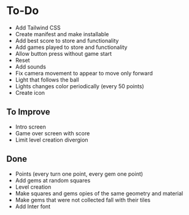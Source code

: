 # To-Do

- Add Tailwind CSS
- Create manifest and make installable
- Add best score to store and functionality
- Add games played to store and functionality
- Allow button press without game start
- Reset
- Add sounds
- Fix camera movement to appear to move only forward
- Light that follows the ball
- Lights changes color periodically (every 50 points)
- Create icon

## To Improve

- Intro screen
- Game over screen with score
- Limit level creation divergion

## Done

- Points (every turn one point, every gem one point)
- Add gems at random squares
- Level creation
- Make squares and gems opies of the same geometry and material
- Make gems that were not collected fall with their tiles
- Add Inter font
